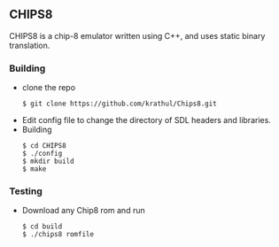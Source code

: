 ## CHIPS8
CHIPS8 is a chip-8 emulator written using C++, and uses static binary translation.

### Building
- clone the repo
  ```
  $ git clone https://github.com/krathul/Chips8.git
  ```
- Edit config file to change the directory of SDL headers and libraries.
- Building
  ```
  $ cd CHIPS8
  $ ./config
  $ mkdir build
  $ make
  ```
### Testing
- Download any Chip8 rom and run
  ```
  $ cd build
  $ ./chips8 romfile
  ```
  


